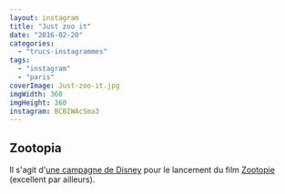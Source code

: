 ```yaml
---
layout: instagram
title: "Just zoo it"
date: "2016-02-20"
categories: 
  - "trucs-instagrammes"
tags:
  - "instagram"
  - "paris"
coverImage: Just-zoo-it.jpg
imgWidth: 360
imgHeight: 360
instagram: BCBIWAcSma3
---
```


## Zootopia

Il s'agit d'[une campagne de Disney](http://www.strategies.fr/actualites/marques/1042068W/disney-fait-descendre-zootopie-dans-le-metro.html) pour le lancement du film [Zootopie](https://fr.wikipedia.org/wiki/Zootopie) (excellent par ailleurs).
